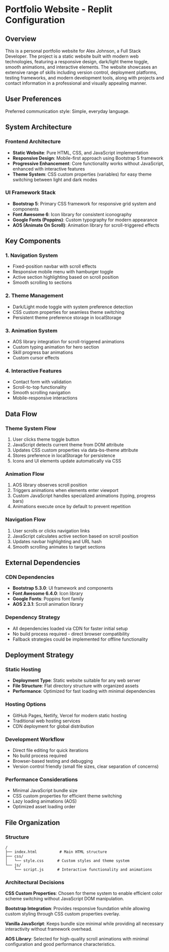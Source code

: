 # Portfolio Website - Replit Configuration

## Overview

This is a personal portfolio website for Alex Johnson, a Full Stack Developer. The project is a static website built with modern web technologies, featuring a responsive design, dark/light theme toggle, smooth animations, and interactive elements. The website showcases an extensive range of skills including version control, deployment platforms, testing frameworks, and modern development tools, along with projects and contact information in a professional and visually appealing manner.

## User Preferences

Preferred communication style: Simple, everyday language.

## System Architecture

### Frontend Architecture
- **Static Website**: Pure HTML, CSS, and JavaScript implementation
- **Responsive Design**: Mobile-first approach using Bootstrap 5 framework
- **Progressive Enhancement**: Core functionality works without JavaScript, enhanced with interactive features
- **Theme System**: CSS custom properties (variables) for easy theme switching between light and dark modes

### UI Framework Stack
- **Bootstrap 5**: Primary CSS framework for responsive grid system and components
- **Font Awesome 6**: Icon library for consistent iconography
- **Google Fonts (Poppins)**: Custom typography for modern appearance
- **AOS (Animate On Scroll)**: Animation library for scroll-triggered effects

## Key Components

### 1. Navigation System
- Fixed-position navbar with scroll effects
- Responsive mobile menu with hamburger toggle
- Active section highlighting based on scroll position
- Smooth scrolling to sections

### 2. Theme Management
- Dark/Light mode toggle with system preference detection
- CSS custom properties for seamless theme switching
- Persistent theme preference storage in localStorage

### 3. Animation System
- AOS library integration for scroll-triggered animations
- Custom typing animation for hero section
- Skill progress bar animations
- Custom cursor effects

### 4. Interactive Features
- Contact form with validation
- Scroll-to-top functionality
- Smooth scrolling navigation
- Mobile-responsive interactions

## Data Flow

### Theme System Flow
1. User clicks theme toggle button
2. JavaScript detects current theme from DOM attribute
3. Updates CSS custom properties via data-bs-theme attribute
4. Stores preference in localStorage for persistence
5. Icons and UI elements update automatically via CSS

### Animation Flow
1. AOS library observes scroll position
2. Triggers animations when elements enter viewport
3. Custom JavaScript handles specialized animations (typing, progress bars)
4. Animations execute once by default to prevent repetition

### Navigation Flow
1. User scrolls or clicks navigation links
2. JavaScript calculates active section based on scroll position
3. Updates navbar highlighting and URL hash
4. Smooth scrolling animates to target sections

## External Dependencies

### CDN Dependencies
- **Bootstrap 5.3.0**: UI framework and components
- **Font Awesome 6.4.0**: Icon library
- **Google Fonts**: Poppins font family
- **AOS 2.3.1**: Scroll animation library

### Dependency Strategy
- All dependencies loaded via CDN for faster initial setup
- No build process required - direct browser compatibility
- Fallback strategies could be implemented for offline functionality

## Deployment Strategy

### Static Hosting
- **Deployment Type**: Static website suitable for any web server
- **File Structure**: Flat directory structure with organized assets
- **Performance**: Optimized for fast loading with minimal dependencies

### Hosting Options
- GitHub Pages, Netlify, Vercel for modern static hosting
- Traditional web hosting services
- CDN deployment for global distribution

### Development Workflow
- Direct file editing for quick iterations
- No build process required
- Browser-based testing and debugging
- Version control friendly (small file sizes, clear separation of concerns)

### Performance Considerations
- Minimal JavaScript bundle size
- CSS custom properties for efficient theme switching
- Lazy loading animations (AOS)
- Optimized asset loading order

## File Organization

### Structure
```
/
├── index.html          # Main HTML structure
├── css/
│   └── style.css      # Custom styles and theme system
└── js/
    └── script.js      # Interactive functionality and animations
```

### Architectural Decisions

**CSS Custom Properties**: Chosen for theme system to enable efficient color scheme switching without JavaScript DOM manipulation.

**Bootstrap Integration**: Provides responsive foundation while allowing custom styling through CSS custom properties overlay.

**Vanilla JavaScript**: Keeps bundle size minimal while providing all necessary interactivity without framework overhead.

**AOS Library**: Selected for high-quality scroll animations with minimal configuration and good performance characteristics.